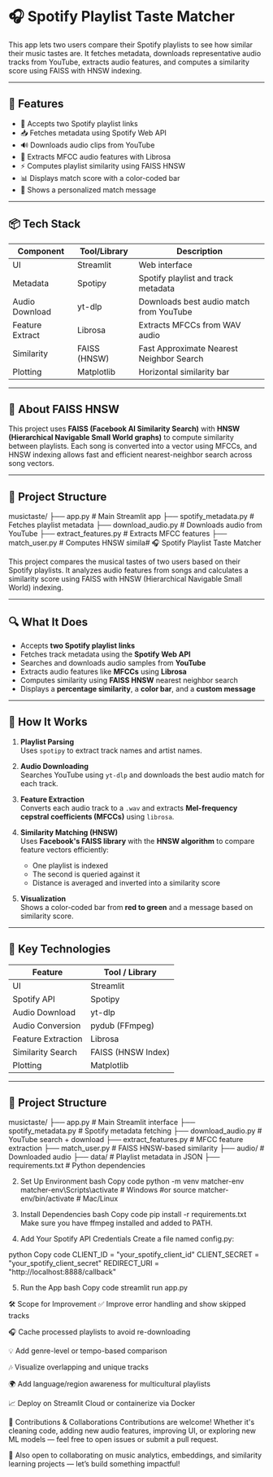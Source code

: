 # 🎧 Spotify Playlist Taste Matcher

This app lets two users compare their Spotify playlists to see how similar their music tastes are. It fetches metadata, downloads representative audio tracks from YouTube, extracts audio features, and computes a similarity score using FAISS with HNSW indexing.

---

## 🚀 Features

- 🎵 Accepts two Spotify playlist links
- 📥 Fetches metadata using Spotify Web API
- 🔊 Downloads audio clips from YouTube
- 🎼 Extracts MFCC audio features with Librosa
- ⚡ Computes playlist similarity using FAISS HNSW
- 📊 Displays match score with a color-coded bar
- 💬 Shows a personalized match message

---

## 📦 Tech Stack

| Component        | Tool/Library         | Description                                 |
|------------------|----------------------|---------------------------------------------|
| UI               | Streamlit            | Web interface                               |
| Metadata         | Spotipy              | Spotify playlist and track metadata         |
| Audio Download   | yt-dlp               | Downloads best audio match from YouTube     |
| Feature Extract  | Librosa              | Extracts MFCCs from WAV audio               |
| Similarity       | FAISS (HNSW)         | Fast Approximate Nearest Neighbor Search    |
| Plotting         | Matplotlib           | Horizontal similarity bar                   |

---

## 🔬 About FAISS HNSW

This project uses **FAISS (Facebook AI Similarity Search)** with **HNSW (Hierarchical Navigable Small World graphs)** to compute similarity between playlists. Each song is converted into a vector using MFCCs, and HNSW indexing allows fast and efficient nearest-neighbor search across song vectors.

---

## 📁 Project Structure
musictaste/
├── app.py # Main Streamlit app
├── spotify_metadata.py # Fetches playlist metadata
├── download_audio.py # Downloads audio from YouTube
├── extract_features.py # Extracts MFCC features
├── match_user.py # Computes HNSW simila# 🎧 Spotify Playlist Taste Matcher

This project compares the musical tastes of two users based on their Spotify playlists. It analyzes audio features from songs and calculates a similarity score using FAISS with HNSW (Hierarchical Navigable Small World) indexing.

---

## 🔍 What It Does

- Accepts **two Spotify playlist links**
- Fetches track metadata using the **Spotify Web API**
- Searches and downloads audio samples from **YouTube**
- Extracts audio features like **MFCCs** using **Librosa**
- Computes similarity using **FAISS HNSW** nearest neighbor search
- Displays a **percentage similarity**, a **color bar**, and a **custom message**

---

## 🧠 How It Works

1. **Playlist Parsing**  
   Uses `spotipy` to extract track names and artist names.

2. **Audio Downloading**  
   Searches YouTube using `yt-dlp` and downloads the best audio match for each track.

3. **Feature Extraction**  
   Converts each audio track to a `.wav` and extracts **Mel-frequency cepstral coefficients (MFCCs)** using `librosa`.

4. **Similarity Matching (HNSW)**  
   Uses **Facebook's FAISS library** with the **HNSW algorithm** to compare feature vectors efficiently:
   - One playlist is indexed
   - The second is queried against it
   - Distance is averaged and inverted into a similarity score

5. **Visualization**  
   Shows a color-coded bar from **red to green** and a message based on similarity score.

---

## 🧪 Key Technologies

| Feature           | Tool / Library      |
|-------------------|---------------------|
| UI                | Streamlit           |
| Spotify API       | Spotipy             |
| Audio Download    | yt-dlp              |
| Audio Conversion  | pydub (FFmpeg)      |
| Feature Extraction| Librosa             |
| Similarity Search | FAISS (HNSW Index)  |
| Plotting          | Matplotlib          |

---

## 📁 Project Structure

musictaste/
├── app.py # Main Streamlit interface
├── spotify_metadata.py # Spotify metadata fetching
├── download_audio.py # YouTube search + download
├── extract_features.py # MFCC feature extraction
├── match_user.py # FAISS HNSW-based similarity
├── audio/ # Downloaded audio
├── data/ # Playlist metadata in JSON
├── requirements.txt # Python dependencies


2. Set Up Environment
bash
Copy code
python -m venv matcher-env
matcher-env\Scripts\activate  # Windows
#or
source matcher-env/bin/activate  # Mac/Linux



3. Install Dependencies
bash
Copy code
pip install -r requirements.txt
Make sure you have ffmpeg installed and added to PATH.


4. Add Your Spotify API Credentials
Create a file named config.py:

python
Copy code
CLIENT_ID = "your_spotify_client_id"
CLIENT_SECRET = "your_spotify_client_secret"
REDIRECT_URI = "http://localhost:8888/callback"

5. Run the App
bash
Copy code
streamlit run app.py


🛠️ Scope for Improvement
✅ Improve error handling and show skipped tracks

🎧 Cache processed playlists to avoid re-downloading

💡 Add genre-level or tempo-based comparison

🎶 Visualize overlapping and unique tracks

🌍 Add language/region awareness for multicultural playlists

📈 Deploy on Streamlit Cloud or containerize via Docker

🤝 Contributions & Collaborations
Contributions are welcome! Whether it's cleaning code, adding new audio features, improving UI, or exploring new ML models — feel free to open issues or submit a pull request.

💬 Also open to collaborating on music analytics, embeddings, and similarity learning projects — let’s build something impactful!
